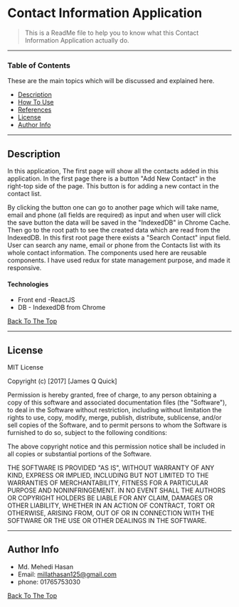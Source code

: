 # Contact Information Application


> This is a ReadMe file to help you to know what this Contact Information Application actually do.

---

### Table of Contents
These are the main topics which will be discussed and explained here.

- [Description](#description)
- [How To Use](#how-to-use)
- [References](#references)
- [License](#license)
- [Author Info](#author-info)

---

## Description

In this application, 
The first page will show all the contacts added in this application. In the first page there is a button "Add New Contact" in the right-top side of the page. This button is for adding a new contact in the contact list. 

By clicking the button one can go to another page which will take name, email and phone (all fields are required) as input and when user will click the save button the data will be saved in the "IndexedDB" in Chrome Cache.
Then go to the root path to see the created data which are read from the IndexedDB. In this first root page there exists a "Search Contact" input field. User can search any name, email or phone from the Contacts list with its whole contact information. The components used here are reusable components. I have used redux for state management purpose, and made it responsive.

#### Technologies

- Front end -ReactJS
- DB - IndexedDB from Chrome

[Back To The Top](#read-me-template)

---

## License

MIT License

Copyright (c) [2017] [James Q Quick]

Permission is hereby granted, free of charge, to any person obtaining a copy
of this software and associated documentation files (the "Software"), to deal
in the Software without restriction, including without limitation the rights
to use, copy, modify, merge, publish, distribute, sublicense, and/or sell
copies of the Software, and to permit persons to whom the Software is
furnished to do so, subject to the following conditions:

The above copyright notice and this permission notice shall be included in all
copies or substantial portions of the Software.

THE SOFTWARE IS PROVIDED "AS IS", WITHOUT WARRANTY OF ANY KIND, EXPRESS OR
IMPLIED, INCLUDING BUT NOT LIMITED TO THE WARRANTIES OF MERCHANTABILITY,
FITNESS FOR A PARTICULAR PURPOSE AND NONINFRINGEMENT. IN NO EVENT SHALL THE
AUTHORS OR COPYRIGHT HOLDERS BE LIABLE FOR ANY CLAIM, DAMAGES OR OTHER
LIABILITY, WHETHER IN AN ACTION OF CONTRACT, TORT OR OTHERWISE, ARISING FROM,
OUT OF OR IN CONNECTION WITH THE SOFTWARE OR THE USE OR OTHER DEALINGS IN THE
SOFTWARE.

---

## Author Info

- Md. Mehedi Hasan
- Email: millathasan125@gmail.com
- phone: 01765753030

[Back To The Top](#read-me-template)